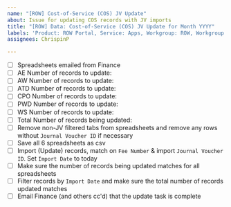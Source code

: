 ```yaml
---
name: "[ROW] Cost-of-Service (COS) JV Update"
about: Issue for updating COS records with JV imports
title: "[ROW] Data: Cost-of-Service (COS) JV Update for Month YYYY"
labels: 'Product: ROW Portal, Service: Apps, Workgroup: ROW, Workgroup: Finance, Type: Data'
assignees: ChrispinP

---
```


- [ ] Spreadsheets emailed from Finance
- [ ] AE Number of records to update: 
- [ ] AW Number of records to update: 
- [ ] ATD Number of records to update: 
- [ ] CPO Number of records to update: 
- [ ] PWD Number of records to update: 
- [ ] WS Number of records to update: 
- [ ] Total Number of records being updated: 
- [ ] Remove non-JV filtered tabs from spreadsheets and remove any rows without `Journal Voucher ID` if necessary
- [ ] Save all 6 spreadsheets as csv
- [ ] Import (Update) records, match on `Fee Number` & import `Journal Voucher ID`. Set `Import Date` to today
- [ ] Make sure the number of records being updated matches for all spreadsheets
- [ ] Filter records by `Import Date` and make sure the total number of records updated matches
- [ ] Email Finance (and others cc'd) that the update task is complete
